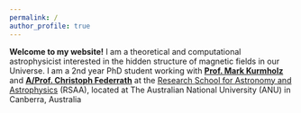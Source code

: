 ```yaml
---
permalink: /
author_profile: true
---
```


**Welcome to my website!** I am a theoretical and computational astrophysicist interested in the hidden structure of magnetic fields in our Universe. I am a 2nd year PhD student working with [**Prof. Mark Kurmholz**](https://www.mso.anu.edu.au/~krumholz/) and [**A/Prof. Christoph Federrath**](https://www.mso.anu.edu.au/~chfeder/) at the [Research School for Astronomy and Astrophysics](https://rsaa.anu.edu.au/) (RSAA), located at The Australian National University (ANU) in Canberra, Australia

<!-- Broadly, my research investigates the intricate interplay between magnetic fields and turbulence in the interstellar medium. More specifically, I contribute to the development of high-performance, multiphysics simulation codes, such as [**QUOKKA**](https://github.com/quokka-astro/quokka), which allows us to delve deeper into the depths of these complex phenomena and gain a more detailed understanding of how magnetic fields evolve and ultimately become organised in different environments. Beyond simulations, my work also contributes to the development of theoretical models that shed light on fundamental processes like turbulence, which play a vital role in shaping magnetic fields.

If you are interested, I encourage you to visit my [**Research**][1] page, or take a look at my [**CV**](/assets/CV.pdf).

[1]: /research/
 -->
